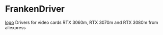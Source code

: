 # FrankenDriver
[logo](logo/FrankenDriver.png)
Drivers for video cards RTX 3060m, RTX 3070m and RTX 3080m from aliexpress
